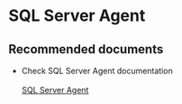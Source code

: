 <properties
	pageTitle="Features/SQL Server Agent"
	description="Features/SQL Server Agent"
	service="microsoft.sql"
	resource="servers"
	authors="mlandzic"
	displayOrder=""
	selfHelpType="generic"
	supportTopicIds="32608398"
	resourceTags=""
	productPesIds="16259"
	cloudEnvironments="public"
/>

# SQL Server Agent

## **Recommended documents**
* Check SQL Server Agent documentation<br>  
[SQL Server Agent](https://docs.microsoft.com/en-us/sql/ssms/agent/sql-server-agent)
